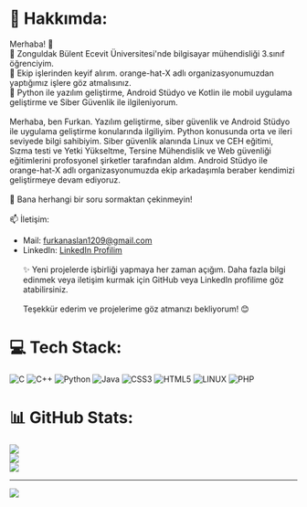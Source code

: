 # 💫 Hakkımda:
Merhaba! 👋<br>
🔭 Zonguldak Bülent Ecevit Üniversitesi'nde bilgisayar mühendisliği 3.sınıf öğrenciyim.<br>
👯 Ekip işlerinden keyif alırım. orange-hat-X adlı organizasyonumuzdan yaptığımız işlere göz atmalısınız.<br>
🌱 Python ile yazılım geliştirme, Android Stüdyo ve Kotlin ile mobil uygulama geliştirme ve Siber Güvenlik ile ilgileniyorum.<br>
<br>
Merhaba, ben Furkan. Yazılım geliştirme, siber güvenlik ve Android Stüdyo ile uygulama geliştirme konularında ilgiliyim. Python konusunda orta ve ileri seviyede bilgi sahibiyim. Siber güvenlik alanında Linux ve CEH eğitimi, Sızma testi ve Yetki Yükseltme, Tersine Mühendislik ve Web güvenliği eğitimlerini profosyonel şirketler tarafından aldım. Android Stüdyo ile orange-hat-X adlı organizasyonumuzda ekip arkadaşımla beraber kendimizi geliştirmeye devam ediyoruz.<br><br>
💬 Bana herhangi bir soru sormaktan çekinmeyin!<br><br>
📫 İletişim:<br>
- Mail: furkanaslan1209@gmail.com<br>
- LinkedIn: [LinkedIn Profilim](https://www.linkedin.com/in/furkan-aslan-a2124423a)<br><br>
✨ Yeni projelerde işbirliği yapmaya her zaman açığım. Daha fazla bilgi edinmek veya iletişim kurmak için GitHub veya LinkedIn profilime göz atabilirsiniz.<br><br>Teşekkür ederim ve projelerime göz atmanızı bekliyorum! 😊<br>



# 💻 Tech Stack:
![C](https://img.shields.io/badge/c-%2300599C.svg?style=flat-square&logo=c&logoColor=white) ![C++](https://img.shields.io/badge/c++-%2300599C.svg?style=flat-square&logo=c%2B%2B&logoColor=white) ![Python](https://img.shields.io/badge/python-3670A0?style=flat-square&logo=python&logoColor=ffdd54) ![Java](https://img.shields.io/badge/java-%23ED8B00.svg?style=flat-square&logo=java&logoColor=white) ![CSS3](https://img.shields.io/badge/css3-%231572B6.svg?style=flat-square&logo=css3&logoColor=white) ![HTML5](https://img.shields.io/badge/html5-%23E34F26.svg?style=flat-square&logo=html5&logoColor=white) ![LINUX](https://img.shields.io/badge/Linux-FCC624?style=flat-square&logo=linux&logoColor=black) ![PHP](https://img.shields.io/badge/php-%23777BB4.svg?style=flat-square&logo=php&logoColor=white)
# 📊 GitHub Stats:
![](https://github-readme-stats.vercel.app/api?username=Furkanaslnn&theme=dark&hide_border=false&include_all_commits=false&count_private=false)<br/>
![](https://github-readme-streak-stats.herokuapp.com/?user=Furkanaslnn&theme=dark&hide_border=false)<br/>
![](https://github-readme-stats.vercel.app/api/top-langs/?username=Furkanaslnn&theme=dark&hide_border=false&include_all_commits=false&count_private=false&layout=compact)

---
[![](https://visitcount.itsvg.in/api?id=Furkanaslnn&icon=1&color=3)](https://visitcount.itsvg.in)

<!-- Proudly created with GPRM ( https://gprm.itsvg.in ) -->
